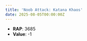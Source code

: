 ```yaml
---
title: 'Noob Attack: Katana Khaos'
date: 2025-08-05T00:00:00Z
---
```

- **RAP**: 3685
- **Value**: -1
